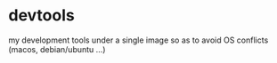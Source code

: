 # devtools
my development tools under a single image so as to avoid OS conflicts (macos, debian/ubuntu ...) 
